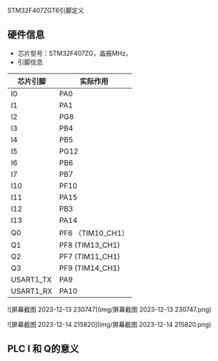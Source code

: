 STM32F407ZGT6引脚定义

## 硬件信息

- 芯片型号：STM32F407ZG，晶振MHz。
- 引脚信息

| 芯片引脚  | 实际作用           |
| --------- | ------------------ |
| I0        | PA0                |
| I1        | PA1                |
| I2        | PG8                |
| I3        | PB4                |
| I4        | PB5                |
| I5        | PG12               |
| I6        | PB6                |
| I7        | PB7                |
| I10       | PF10               |
| I11       | PA15               |
| I12       | PB3                |
| I13       | PA14               |
| Q0        | PF6  （TIM10_CH1） |
| Q1        | PF8    (TIM13_CH1) |
| Q2        | PF7    (TIM11_CH1) |
| Q3        | PF9    (TIM14_CH1) |
| USART1_TX | PA9                |
| USART1_RX | PA10               |

![屏幕截图 2023-12-13 230747](img/屏幕截图 2023-12-13 230747.png)

![屏幕截图 2023-12-14 215820](img/屏幕截图 2023-12-14 215820.png)





## PLC  I 和 Q的意义

